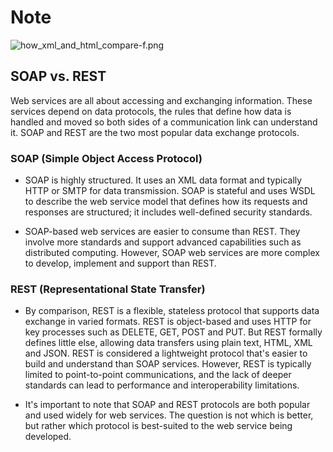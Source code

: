 # Note 

![how_xml_and_html_compare-f.png](..%2F..%2F..%2F..%2F..%2F..%2FUsers%2FUser%2FDownloads%2Fhow_xml_and_html_compare-f.png)

## SOAP vs. REST
Web services are all about accessing and exchanging information. These services depend on data protocols, the rules that define how data is handled and moved so both sides of a communication link can understand it. SOAP and REST are the two most popular data exchange protocols.

### SOAP (Simple Object Access Protocol)

- SOAP is highly structured. It uses an XML data format and typically HTTP or SMTP for data transmission. SOAP is stateful and uses WSDL to describe the web service model that defines how its requests and responses are structured; it includes well-defined security standards.

- SOAP-based web services are easier to consume than REST. They involve more standards and support advanced capabilities such as distributed computing. However, SOAP web services are more complex to develop, implement and support than REST.

### REST (Representational State Transfer)
- By comparison, REST is a flexible, stateless protocol that supports data exchange in varied formats. REST is object-based and uses HTTP for key processes such as DELETE, GET, POST and PUT. But REST formally defines little else, allowing data transfers using plain text, HTML, XML and JSON. REST is considered a lightweight protocol that's easier to build and understand than SOAP services. However, REST is typically limited to point-to-point communications, and the lack of deeper standards can lead to performance and interoperability limitations.

- It's important to note that SOAP and REST protocols are both popular and used widely for web services. The question is not which is better, but rather which protocol is best-suited to the web service being developed.

